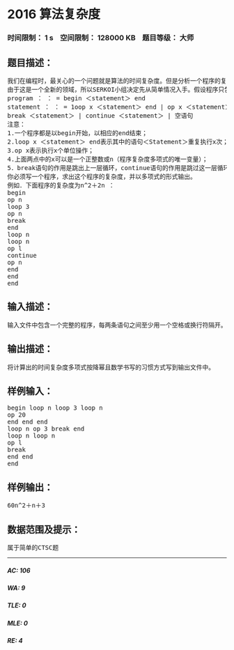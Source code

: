 # 2016 算法复杂度   
### 时间限制： 1 s&nbsp;&nbsp;&nbsp;&nbsp;空间限制： 128000 KB&nbsp;&nbsp;&nbsp;&nbsp;题目等级： 大师  
## 题目描述：  

<pre>
我们在编程时，最关心的一个问题就是算法的时间复杂度。但是分析一个程序的复杂度是一项很困畦的工作，特别是在程序的风格不是很好的情况下。所以，专门研究算法的SERKOI小组决定开发出一个分析程序复杂度的软件。
由于这是一个全新的领域，所以SERKOI小组决定先从简单情况入手。假设程序只包含循环和顺序结构，而且程序的结构定义如下：
program ： ： = begin ＜statement＞ end
statement ： ： = 1oop x ＜statement＞ end | op x ＜statement＞ |
break ＜statement＞ | continue ＜statement＞ | 空语句
注意：
1.一个程序都是以begin开始，以相应的end结束；
2.loop x ＜statement＞ end表示其中的语句＜Statement＞重复执行x次；
3.op x表示执行x个单位操作；
4.上面两点中的x可以是一个正整数或n（程序复杂度多项式的唯一变量）；
5．break语句的作用是跳出上一层循环，continue语句的作用是跳过这一层循环的其它语句，直接进入下一次循环。如果它们（break或continue）不在任一层循环中，则它们将被忽略。
你必须写一个程序，求出这个程序的复杂度，并以多项式的形式输出。
例如．下面程序的复杂度为n^2＋2n ：
begin
op n
loop 3
op n
break
end
loop n
loop n
op l 
continue
op n
end
end
end 
</pre>
  
  
## 输入描述：  

<pre>
输入文件中包含一个完整的程序，每两条语句之间至少用一个空格或换行符隔开。循环的嵌套最多不超过20层，而且保证最终时间复杂度多项式每项的系数不超过10^9。
</pre>
  
  
## 输出描述：  

<pre>
将计算出的时间复杂度多项式按降幂且数学书写的习惯方式写到输出文件中。
</pre>
  
  
## 样例输入：  

<pre>
begin loop n loop 3 loop n
op 20
end end end
loop n op 3 break end
loop n loop n
op l
break
end end
end
</pre>
  
  
## 样例输出：  

<pre>
60n^2＋n＋3
</pre>
  
  
## 数据范围及提示：  

<pre>
属于简单的CTSC题
</pre>
  
  
***  

##### AC: 106  
##### WA: 9  
##### TLE: 0  
##### MLE: 0  
##### RE: 4  
